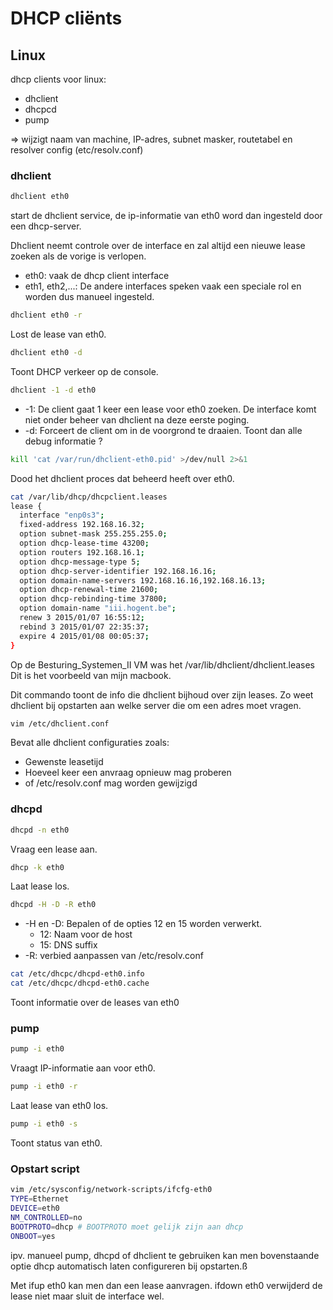 # DHCP cliënts

## Linux

dhcp clients voor linux:

* dhclient
* dhcpcd
* pump

=> wijzigt naam van machine, IP-adres, subnet masker, routetabel en resolver config (etc/resolv.conf)

### dhclient

```bash
dhclient eth0
```

start de dhclient service, de ip-informatie van eth0 word dan ingesteld door een dhcp-server.

Dhclient neemt controle over de interface en zal altijd een nieuwe lease zoeken als de vorige is verlopen.

* eth0: vaak de dhcp client interface
* eth1, eth2,...: De andere interfaces speken vaak een speciale rol en worden dus manueel ingesteld.

```bash
dhclient eth0 -r
```

Lost de lease van eth0.

```bash
dhclient eth0 -d
```

Toont DHCP verkeer op de console.

```bash
dhclient -1 -d eth0
```

* -1: De client gaat 1 keer een lease voor eth0 zoeken. De interface komt niet onder beheer van dhclient na deze eerste poging.
* -d: Forceert de client om in de voorgrond te draaien. Toont dan alle debug informatie ?

```bash
kill 'cat /var/run/dhclient-eth0.pid' >/dev/null 2>&1
```

Dood het dhclient proces dat beheerd heeft over eth0.

```bash
cat /var/lib/dhcp/dhcpclient.leases
lease {
  interface "enp0s3";
  fixed-address 192.168.16.32;
  option subnet-mask 255.255.255.0;
  option dhcp-lease-time 43200;
  option routers 192.168.16.1;
  option dhcp-message-type 5;
  option dhcp-server-identifier 192.168.16.16;
  option domain-name-servers 192.168.16.16,192.168.16.13;
  option dhcp-renewal-time 21600;
  option dhcp-rebinding-time 37800;
  option domain-name "iii.hogent.be";
  renew 3 2015/01/07 16:55:12;
  rebind 3 2015/01/07 22:35:37;
  expire 4 2015/01/08 00:05:37;
}
```

Op de Besturing_Systemen_II VM was het /var/lib/dhclient/dhclient.leases
Dit is het voorbeeld van mijn macbook.

Dit commando toont de info die dhclient bijhoud over zijn leases. Zo weet dhclient bij opstarten aan welke server die om een adres moet vragen.

```bash
vim /etc/dhclient.conf
```

Bevat alle dhclient configuraties zoals:

* Gewenste leasetijd
* Hoeveel keer een anvraag opnieuw mag proberen
* of /etc/resolv.conf mag worden gewijzigd

### dhcpd

```bash
dhcpd -n eth0
```

Vraag een lease aan.

```bash
dhcp -k eth0
```

Laat lease los.

```bash
dhcpd -H -D -R eth0
```

* -H en -D: Bepalen of de opties 12 en 15 worden verwerkt.
    * 12: Naam voor de host
    * 15: DNS suffix
* -R: verbied aanpassen van /etc/resolv.conf

```bash
cat /etc/dhcpc/dhcpd-eth0.info
cat /etc/dhcpc/dhcpd-eth0.cache
```

Toont informatie over de leases van eth0

### pump

```bash
pump -i eth0
```

Vraagt IP-informatie aan voor eth0.

```bash
pump -i eth0 -r
```

Laat lease van eth0 los.

```bash
pump -i eth0 -s
```

Toont status van eth0.

### Opstart script

```bash
vim /etc/sysconfig/network-scripts/ifcfg-eth0
TYPE=Ethernet
DEVICE=eth0
NM_CONTROLLED=no
BOOTPROTO=dhcp # BOOTPROTO moet gelijk zijn aan dhcp
ONBOOT=yes
```

ipv. manueel pump, dhcpd of dhclient te gebruiken kan men bovenstaande optie dhcp automatisch laten configureren bij opstarten.ß

Met ifup eth0 kan men dan een lease aanvragen.
ifdown eth0 verwijderd de lease niet maar sluit de interface wel.